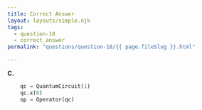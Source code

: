 ```yaml
---
title: Correct Answer
layout: layouts/simple.njk
tags:
  - question-18
  - correct_answer
permalink: "questions/question-18/{{ page.fileSlug }}.html"

---
```



**C.** 
```python
    qc = QuantumCircuit(1)
    qc.x(0)
    op = Operator(qc)
```
